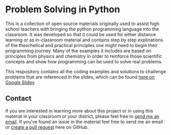 # Problem Solving in Python

This is a collection of open source materials originally used to assist high school teachers with bringing the python programming language into the classroom. It was developed so that it could be used for either distance learning or as in-classroom material and contains step by step explinations of the theorhetical and practical principles one might need to begin their programming journey. Many of the examples it includes are based on principles from physics and chemistry in order to reinforce those scientific concepts and show how programming can be used to solve real problems.

This respository contains all the coding examples and solutions to challenge problems that are referenced in the slides, which can be found [here on Google Slides](https://docs.google.com/presentation/d/1wMjzkeeOl5Zd3jxO2RZUAoKPvrYlVFqOJkeDXqWHWrw/edit?usp=sharing)

## Contact

If you are interested in learning more about this project or in using this material in your classroom or your district, please feel free to [send me an email](brrcrites@gmail.com). If you've found an issue in the material feel free to send me an email or [create a pull request](https://guides.github.com/activities/hello-world/) here on GitHub.


